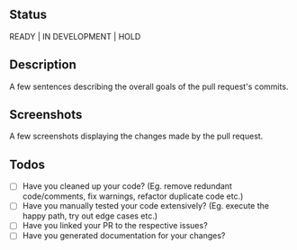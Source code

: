 ## Status

READY | IN DEVELOPMENT | HOLD

## Description

A few sentences describing the overall goals of the pull request's commits.

## Screenshots

A few screenshots displaying the changes made by the pull request.

## Todos

* [ ] Have you cleaned up your code? (Eg. remove redundant code/comments, fix warnings, refactor duplicate code etc.)
* [ ] Have you manually tested your code extensively? (Eg. execute the happy path, try out edge cases etc.)
* [ ] Have you linked your PR to the respective issues?
* [ ] Have you generated documentation for your changes?
